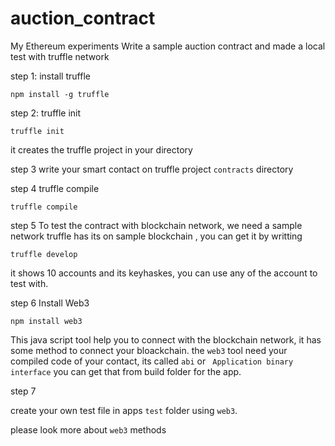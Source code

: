 # auction_contract
My Ethereum experiments
Write a sample auction contract and made a local test with truffle network

step 1:
install truffle

`npm install -g truffle`

step 2:
truffle init

`truffle init`

 it creates the truffle project in your directory

step 3 
write your smart contact on truffle project `contracts` directory 

step 4
truffle compile

`truffle compile`

step 5
To test the contract with blockchain network, we need a sample network truffle has its on sample blockchain , you can get it
by writting 

`truffle develop`

it shows 10 accounts and its keyhaskes, you can use any of the account to test with.

step 6
Install Web3 

`npm install web3`

This java script tool help you to connect with the blockchain network, it has some method to connect your bloackchain.
the `web3` tool need your compiled code of your contact, its called `abi` or ` Application binary interface`  you can get 
that from build folder for the app.

step 7

create your own test file in apps `test` folder using `web3`.

please look more about `web3` methods


